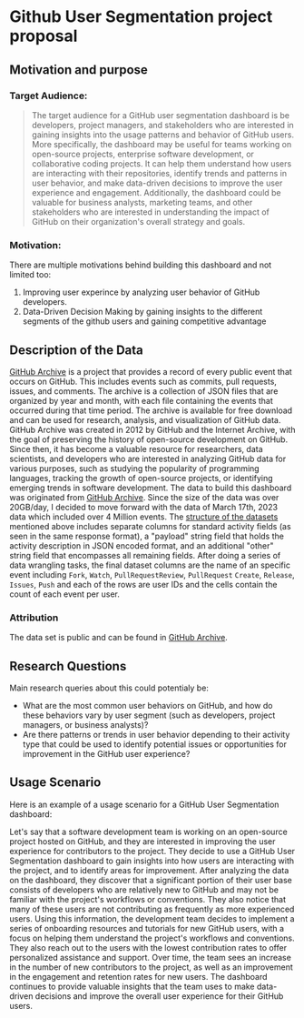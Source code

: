 
# Github User Segmentation project proposal

## Motivation and purpose
### Target Audience:
> The target audience for a GitHub user segmentation dashboard is be developers, project managers, and stakeholders who are interested in gaining insights into the usage patterns and behavior of GitHub users.
More specifically, the dashboard may be useful for teams working on open-source projects, enterprise software development, or collaborative coding projects. It can help them understand how users are interacting with their repositories, identify trends and patterns in user behavior, and make data-driven decisions to improve the user experience and engagement.
Additionally, the dashboard could be valuable for business analysts, marketing teams, and other stakeholders who are interested in understanding the impact of GitHub on their organization's overall strategy and goals.

### Motivation:
There are multiple motivations behind building this dashboard and not limited too:
1. Improving user experince by analyzing user behavior of GitHub developers.
2. Data-Driven Decision Making by gaining insights to the different segments of the github users and gaining competitive advantage

## Description of the Data
[GitHub Archive](https://www.gharchive.org/) is a project that provides a record of every public event that occurs on GitHub. This includes events such as commits, pull requests, issues, and comments. The archive is a collection of JSON files that are organized by year and month, with each file containing the events that occurred during that time period. The archive is available for free download and can be used for research, analysis, and visualization of GitHub data.
GitHub Archive was created in 2012 by GitHub and the Internet Archive, with the goal of preserving the history of open-source development on GitHub. Since then, it has become a valuable resource for researchers, data scientists, and developers who are interested in analyzing GitHub data for various purposes, such as studying the popularity of programming languages, tracking the growth of open-source projects, or identifying emerging trends in software development.
The data to build this dashboard was originated from [GitHub Archive](https://www.gharchive.org/). Since the size of the data was over 20GB/day, I decided to move forward with the data of March 17th, 2023 data which included over 4 Million events.
The [structure of the datasets](https://github.com/igrigorik/gharchive.org/blob/master/bigquery/schema.js) mentioned above includes separate columns for standard activity fields (as seen in the same response format), a "payload" string field that holds the activity description in JSON encoded format, and an additional "other" string field that encompasses all remaining fields.
After doing a series of data wrangling tasks, the final dataset columns  are the name of an specific event including `Fork`, `Watch`, `PullRequestReview`, `PullRequest` `Create`, `Release`, `Issues`, `Push` and each of the rows are user IDs and the cells contain the count of each event per user.

### Attribution
The data set is public and can be found in [GitHub Archive](https://www.gharchive.org/).


## Research Questions
Main research queries about this could potentialy be:
- What are the most common user behaviors on GitHub, and how do these behaviors vary by user segment (such as developers, project managers, or business analysts)?
- Are there patterns or trends in user behavior depending to their activity type that could be used to identify potential issues or opportunities for improvement in the GitHub user experience?

## Usage Scenario
Here is an example of a usage scenario for a GitHub User Segmentation dashboard:

Let's say that a software development team is working on an open-source project hosted on GitHub, and they are interested in improving the user experience for contributors to the project. They decide to use a GitHub User Segmentation dashboard to gain insights into how users are interacting with the project, and to identify areas for improvement.
After analyzing the data on the dashboard, they discover that a significant portion of their user base consists of developers who are relatively new to GitHub and may not be familiar with the project's workflows or conventions. They also notice that many of these users are not contributing as frequently as more experienced users.
Using this information, the development team decides to implement a series of onboarding resources and tutorials for new GitHub users, with a focus on helping them understand the project's workflows and conventions. They also reach out to the users with the lowest contribution rates to offer personalized assistance and support.
Over time, the team sees an increase in the number of new contributors to the project, as well as an improvement in the engagement and retention rates for new users. The dashboard continues to provide valuable insights that the team uses to make data-driven decisions and improve the overall user experience for their GitHub users.
